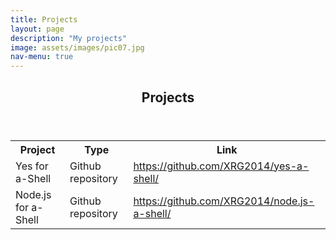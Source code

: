 ```yaml
---
title: Projects
layout: page
description: "My projects"
image: assets/images/pic07.jpg
nav-menu: true
---
```


<!-- Main -->
<div id="main" class="alt">

<!-- One -->
<section id="one">
	<div class="inner">
		<header class="major">
			<h1>Projects</h1>
		</header>

<!-- Content -->

<table class="table table-element">
  <tr>
    <th class="table-element">Project</th>
	<th class="table-element">Type</th>
    <th class="table-element">Link</th>
  </tr>
  <tr>
	<td class="table-element">Yes for a-Shell</th>
    <td class="table-element">Github repository</td>
    <td class="table-element"><a href="https://github.com/XRG2014/yes-a-shell/">https://github.com/XRG2014/yes-a-shell/</a></td>
  </tr>
  <tr>
    <td class="table-element">Node.js for a-Shell</th>
    <td class="table-element">Github repository</td>
    <td class="table-element"><a href="https://github.com/XRG2014/node.js-a-shell/">https://github.com/XRG2014/node.js-a-shell/</a></td>
  </tr>
</table>

</div>
</section>
